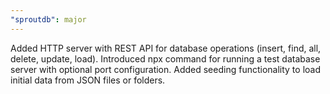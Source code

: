 ```yaml
---
"sproutdb": major
---
```


Added HTTP server with REST API for database operations (insert, find, all, delete, update, load). Introduced npx command for running a test database server with optional port configuration. Added seeding functionality to load initial data from JSON files or folders.
